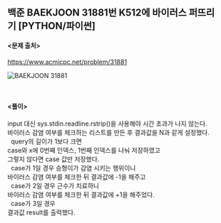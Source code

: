 ## 백준 BAEKJOON 31881번 K512에 바이러스 퍼뜨리기 [PYTHON/파이썬]

#### <문제 출처><br>
https://www.acmicpc.net/problem/31881

![BAEKJOON 31881](https://img1.daumcdn.net/thumb/R1280x0/?scode=mtistory2&fname=https%3A%2F%2Fblog.kakaocdn.net%2Fdn%2FbAa6XT%2FbtsIgEup6X9%2FCghqjZO4oMnpBynXtePP3K%2Fimg.png)

<br>

#### <풀이><br>

input 대신 sys.stdin.readline.rstrip()을 사용해야 시간 초과가 나지 않는다.  
바이러스 감염 여부를 체크하는 리스트를 만든 후
결과값을 N과 같게 설정했다.  
  
query의 길이가 1보다 크면  
case와 x에 0번째 인덱스, 1번째 인덱스를 나눠 저장하였고  
그렇지 않다면 case 값만 저장했다.  
  
case가 1일 경우 승형이가 감염 시키는 행위이니  
바이러스 감염 여부를 체크한 뒤 결과값에 -1을 해주고  
  
case가 2일 경우 근수가 치료하니  
바이러스 감염 여부를 체크한 뒤 결과값에 +1을 해주었다.  
  
case가 3일 경우  
결과값 result를 출력했다.  